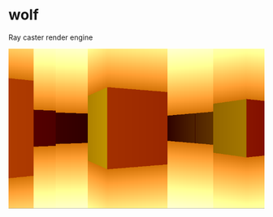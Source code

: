 # wolf
Ray caster render engine

<HTML>
   <a href="https://www.youtube.com/watch?v=lFs-w1QK4ps"><img src="./img/wolf.png" alt="cat"> </a>
</HTML>

